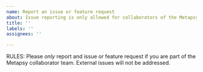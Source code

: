 ```yaml
---
name: Report an issue or feature request
about: Issue reporting is only allowed for collaborators of the Metapsy project!
title: ''
labels: ''
assignees: ''

---
```


RULES: Please *only* report and issue or feature request if you are part of the Metapsy collaborator team. External issues will not be addressed.
